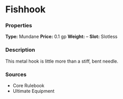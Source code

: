 ﻿---
Title: "Fishhook"
Type: "Mundane"
Price: "0.1 gp"
Weight: "–"
Slot: "Slotless"
Description: |
  "This metal hook is little more than a stiff, bent needle."
Sources: "['Core Rulebook', 'Ultimate Equipment']"
---

# Fishhook

### Properties

**Type:** Mundane **Price:** 0.1 gp **Weight:** – **Slot:** Slotless

### Description

This metal hook is little more than a stiff, bent needle.

### Sources

* Core Rulebook
* Ultimate Equipment